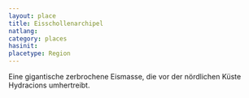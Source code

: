 ```yaml
---
layout: place
title: Eisschollenarchipel
natlang:
category: places
hasinit:
placetype: Region
---
```


Eine gigantische zerbrochene Eismasse, die vor der nördlichen Küste Hydracions umhertreibt.